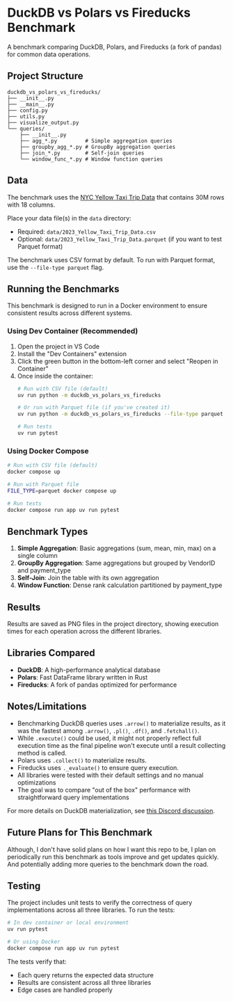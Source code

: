 # DuckDB vs Polars vs Fireducks Benchmark

A benchmark comparing DuckDB, Polars, and Fireducks (a fork of pandas) for common data operations.

## Project Structure

```
duckdb_vs_polars_vs_fireducks/
├── __init__.py
├── __main__.py
├── config.py
├── utils.py
├── visualize_output.py
└── queries/
    ├── __init__.py
    ├── agg_*.py         # Simple aggregation queries
    ├── groupby_agg_*.py # GroupBy aggregation queries
    ├── join_*.py        # Self-join queries
    └── window_func_*.py # Window function queries
```

## Data
The benchmark uses the [NYC Yellow Taxi Trip Data](https://data.cityofnewyork.us/Transportation/2021-Yellow-Taxi-Trip-Data/m6nq-qud6/about_data) that contains 30M rows with 18 columns. 

Place your data file(s) in the `data` directory:
- Required: `data/2023_Yellow_Taxi_Trip_Data.csv`
- Optional: `data/2023_Yellow_Taxi_Trip_Data.parquet` (if you want to test Parquet format)

The benchmark uses CSV format by default. To run with Parquet format, use the `--file-type parquet` flag.

## Running the Benchmarks

This benchmark is designed to run in a Docker environment to ensure consistent results across different systems.

### Using Dev Container (Recommended)

1. Open the project in VS Code
2. Install the "Dev Containers" extension
3. Click the green button in the bottom-left corner and select "Reopen in Container"
4. Once inside the container:
   ```bash
   # Run with CSV file (default)
   uv run python -m duckdb_vs_polars_vs_fireducks

   # Or run with Parquet file (if you've created it)
   uv run python -m duckdb_vs_polars_vs_fireducks --file-type parquet

   # Run tests
   uv run pytest
   ```

### Using Docker Compose

```bash
# Run with CSV file (default)
docker compose up

# Run with Parquet file
FILE_TYPE=parquet docker compose up

# Run tests
docker compose run app uv run pytest
```

## Benchmark Types

1. **Simple Aggregation**: Basic aggregations (sum, mean, min, max) on a single column
2. **GroupBy Aggregation**: Same aggregations but grouped by VendorID and payment_type
3. **Self-Join**: Join the table with its own aggregation
4. **Window Function**: Dense rank calculation partitioned by payment_type

## Results

Results are saved as PNG files in the project directory, showing execution times for each operation across the different libraries.

## Libraries Compared

- **DuckDB**: A high-performance analytical database
- **Polars**: Fast DataFrame library written in Rust
- **Fireducks**: A fork of pandas optimized for performance

## Notes/Limitations

- Benchmarking DuckDB queries uses `.arrow()` to materialize results, as it was the fastest among `.arrow()`, `.pl()`, `.df()`, and `.fetchall()`.
- While `.execute()` could be used, it might not properly reflect full execution time as the final pipeline won't execute until a result collecting method is called.
- Polars uses `.collect()` to materialize results.
- Fireducks uses `._evaluate()` to ensure query execution.
- All libraries were tested with their default settings and no manual optimizations
- The goal was to compare "out of the box" performance with straightforward query implementations

For more details on DuckDB materialization, see [this Discord discussion](https://discord.com/channels/909674491309850675/921100786098901042/1217841718066413648).

## Future Plans for This Benchmark
Although, I don't have solid plans on how I want this repo to be, I plan on periodically run this benchmark as tools improve and get updates quickly. And potentially adding more queries to the benchmark down the road. 

## Testing

The project includes unit tests to verify the correctness of query implementations across all three libraries. To run the tests:

```bash
# In dev container or local environment
uv run pytest

# Or using Docker
docker compose run app uv run pytest
```

The tests verify that:
- Each query returns the expected data structure
- Results are consistent across all three libraries
- Edge cases are handled properly
